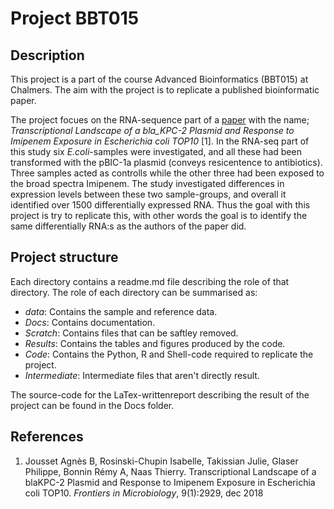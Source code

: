 # Project BBT015
## Description

This project is a part of the course Advanced Bioinformatics (BBT015) at Chalmers. The aim with the project is to 
replicate a published bioinformatic paper. 

The project focues on the RNA-sequence part of a [paper](https://www.frontiersin.org/articles/10.3389/fmicb.2018.02929/)  with the name; *Transcriptional Landscape of a bla_KPC-2 Plasmid and Response 
to Imipenem Exposure in Escherichia coli TOP10* [1]. In the RNA-seq part of this study six *E.coli*-samples were investigated, 
and all these had been transformed with the pBIC-1a plasmid (conveys resicentence to antibiotics). Three samples acted as controlls 
while the other three had been exposed to the broad spectra Imipenem. The study investigated differences in expression levels 
between these two sample-groups, and overall it identified over 1500 differentially expressed RNA. Thus the goal with this 
project is try to replicate this, with other words the goal is to identify the same differentially RNA:s as the authors of the
paper did. 

## Project structure 

Each directory contains a readme.md file describing the role of that directory. The role of each directory
can be summarised as:

* *data*: Contains the sample and reference data. 
* *Docs*: Contains documentation. 
* *Scratch*: Contains files that can be saftley removed.
* *Results*: Contains the tables and figures produced by the code. 
* *Code*: Contains the Python, R and Shell-code required to replicate the project. 
* *Intermediate*: Intermediate files that aren't directly result. 

The source-code for the LaTex-writtenreport describing the result of the project can be found 
in the Docs folder. 


## References 

1. Jousset Agnès B, Rosinski-Chupin Isabelle, Takissian Julie, Glaser Philippe, Bonnin Rémy A, 
Naas Thierry. Transcriptional Landscape of a blaKPC-2 Plasmid and Response to Imipenem Exposure 
in Escherichia coli TOP10. *Frontiers in Microbiology*, 9(1):2929, dec 2018 
